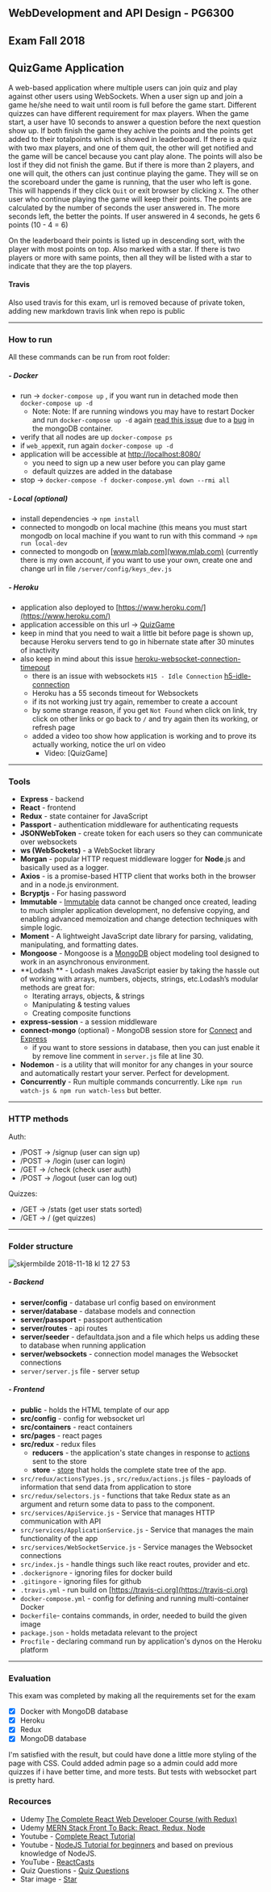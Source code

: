 ## WebDevelopment and API Design - PG6300

  
## Exam Fall 2018
  
  
## QuizGame Application

A web-based application where multiple users can join quiz and play against other users using WebSockets. When a user sign up and join a game he/she need to wait until room is full before the game start. Different quizzes can have different requirement for max players. When the game start, a user have 10 seconds to answer a question before the next question show up. If both finish the game they achive the points and the points get added to their totalpoints which is showed in leaderboard. If there is a quiz with two max players, and one of them quit, the other will get notified and the game will be cancel because you cant play alone. The points will also be lost if they did not finish the game. But if there is more than 2 players, and one will quit, the others can just continue playing the game. They will se on the scoreboard under the game is running, that the user who left is gone. This will happends if they click `Quit` or exit browser by clicking `X`. The other user who continue playing the game will keep their points. 
The points are calculated by the number of seconds the user answered in. The more seconds left, the better the points. If user answered in 4 seconds, he gets 6 points (10 - 4 = 6)

On the leaderboard their points is listed up in descending sort, with the player with most points on top. 
Also marked with a star. If there is two players or more with same points, then all they will be listed with a star to indicate that they are the top players. 
  

#### Travis
Also used travis for this exam, url is removed because of private token, adding new markdown travis link when repo is public

---
  
### How to run

All these commands can be run from root folder:
  
##### - Docker
- run -> `docker-compose up` , if you want run in detached mode then `docker-compose up -d`
	- Note: Note: If are running windows you may have to restart Docker and run `docker-compose up -d` again [read this issue](https://github.com/docker/for-win/issues/573#issuecomment-301513210) due to a [bug](https://github.com/docker/for-win/issues/573) in the mongoDB container.
- verify that all nodes are up `docker-compose ps`
- if `web_app`exit, run again `docker-compose up -d`
- application will be accessible at [http://localhost:8080/](http://localhost:8080/)
	- you need to sign up a new user before you can play game
	- default quizzes are added in the database
- stop -> `docker-compose -f docker-compose.yml down --rmi all`


##### - Local (optional)
- install dependencies -> `npm install`
- connected to mongodb on local machine (this means you must start mongodb on local machine if you want to run with this command -> `npm run local-dev`
- connected to mongodb on [www.mlab.com](www.mlab.com) (currently there is my own account, if you want to use your own, create one and change url in file `/server/config/keys_dev.js`


##### - Heroku
- application also deployed to [https://www.heroku.com/](https://www.heroku.com/)
- application accessible on this url -> [QuizGame](https://radiant-island-32328.herokuapp.com/)
- keep in mind that you need to wait a little bit before page is shown up, because Heroku servers tend to go in hibernate state after 30 minutes of inactivity
- also keep in mind about this issue [heroku-websocket-connection-timepout](https://stackoverflow.com/questions/22847581/heroku-websocket-connection-timeout)
	- there is an issue with websockets `H15 - Idle Connection` [h5-idle-connection](https://devcenter.heroku.com/articles/error-codes#h15-idle-connection)
	- Heroku has a 55 seconds timeout for Websockets
	- if its not working just try again, remember to create a account
	- by some strange reason, if you get `Not Found` when click on link, try click on other links or go back to `/` and try again then its working, or refresh page
	- added a video too show how application is working and to prove its actually working, notice the url on video
		- Video: [QuizGame]
---  

### Tools

- **Express** - backend
- **React** - frontend
- **Redux** - state container for JavaScript
- **Passport** - authentication middleware for authenticating requests
- **JSONWebToken** - create token for each users so they can communicate over websockets
- **ws (WebSockets)** - a WebSocket library
- **Morgan** - popular HTTP request middleware logger for **Node**.js and basically used as a logger.
- **Axios** - is a promise-based HTTP client that works both in the browser and in a node.js environment.
- **Bcryptjs** - For hasing password
- **Immutable** - [Immutable](https://www.npmjs.com/package/immutable) data cannot be changed once created, leading to much simpler application development, no defensive copying, and enabling advanced memoization and change detection techniques with simple logic.
- **Moment** - A lightweight JavaScript date library for parsing, validating, manipulating, and formatting dates.
- **Mongoose** - Mongoose is a [MongoDB](https://www.mongodb.org/) object modeling tool designed to work in an asynchronous environment.
- **Lodash ** - Lodash makes JavaScript easier by taking the hassle out of working with arrays, numbers, objects, strings, etc.Lodash’s modular methods are great for:
	-   Iterating arrays, objects, & strings
	-   Manipulating & testing values
	-   Creating composite functions  
- **express-session** - a session middleware
- **connect-mongo** (optional) - MongoDB session store for [Connect](https://github.com/senchalabs/connect) and [Express](http://expressjs.com/)
	- if you want to store sessions in database, then you can just enable it by remove line comment in `server.js` file at line 30.
- **Nodemon** - is a utility that will monitor for any changes in your source and automatically restart your server. Perfect for development.
- **Concurrently** - Run multiple commands concurrently. Like `npm run watch-js & npm run watch-less` but better.

---

### HTTP methods
Auth:
- /POST -> /signup (user can sign up)
- /POST -> /login (user can login)
- /GET -> /check (check user auth)
- /POST -> /logout (user can log out)

Quizzes:
- /GET -> /stats (get user stats sorted)
- /GET -> / (get quizzes)

---

### Folder structure

![skjermbilde 2018-11-18 kl 12 27 53](https://user-images.githubusercontent.com/29889280/48671763-83acdd80-eb2d-11e8-91e4-1df671bbbf75.png)

##### - Backend
- **server/config** - database url config based on environment
- **server/database** - database models and connection
- **server/passport** - passport authentication
- **server/routes** - api routes
- **server/seeder** - defaultdata.json and a file which helps us adding these to database when running application
- **server/websockets** -   connection model manages the Websocket connections
- `server/server.js` file - server setup  
##### - Frontend
- **public** - holds the HTML template of our app
- **src/config** - config for websocket url
- **src/containers** - react containers
- **src/pages** - react pages
- **src/redux** - redux files
	- **reducers** - the application's state changes in response to [actions](https://redux.js.org/basics/actions) sent to the store
	- **store** - [store](https://redux.js.org/api/store) that holds the complete state tree of the app.
- `src/redux/actionsTypes.js` , `src/redux/actions.js` files - payloads of information that send data from application to store
- `src/redux/selectors.js` - functions that take Redux state as an argument and return some data to pass to the component.
- `src/services/ApiService.js` - Service that manages HTTP communication with API
- `src/services/ApplicationService.js` - Service that manages the main functionality of the app
- `src/services/WebSocketService.js` - Service manages the Websocket connections
- `src/index.js` - handle things such like react routes, provider and etc.
- `.dockerignore` - ignoring files for docker build
- `.gitingore` - ignoring files for github
- `.travis.yml` - run build on [https://travis-ci.org](https://travis-ci.org)
- `docker-compose.yml` - config for defining and running multi-container Docker
- `Dockerfile`- contains commands, in order, needed to build the given image
- `package.json` - holds metadata relevant to the project
- `Procfile` - declaring command run by application's dynos on the Heroku platform
---

### Evaluation
This exam was completed by making all the requirements set for the exam
 - [x] Docker with MongoDB database
 - [x] Heroku
 - [x] Redux
 - [x] MongoDB database

I'm satisfied with the result, but could have done a little more styling of the page with CSS. Could added admin page so a admin could add more quizzes if i have better time, and more tests. But tests with websocket part is pretty hard.


### Recources
- Udemy [The Complete React Web Developer Course (with Redux)](https://www.udemy.com/react-2nd-edition/)
- Udemy [MERN Stack Front To Back: React, Redux, Node](https://www.udemy.com/mern-stack-front-to-back/)
- Youtube - [Complete React Tutorial](https://www.youtube.com/watch?v=OxIDLw0M-m0&list=PL4cUxeGkcC9ij8CfkAY2RAGb-tmkNwQHG)
- Youtube - [NodeJS Tutorial for beginners](https://www.youtube.com/watch?v=w-7RQ46RgxU&list=PL4cUxeGkcC9gcy9lrvMJ75z9maRw4byYp) and based on previous knowledge of NodeJS.
- YouTube - [ReactCasts](https://www.youtube.com/channel/UCZkjWyyLvzWeoVWEpRemrDQ/videos)
- Quiz Questions - [Quiz Questions](https://www.quiz-questions.net/)
- Star image - [Star](https://encrypted-tbn0.gstatic.com/images?q=tbn:ANd9GcRdW5N2wb9xtm40foZZHzwq55gFybTK6jChvTngEEQ58zr6rHdE)

